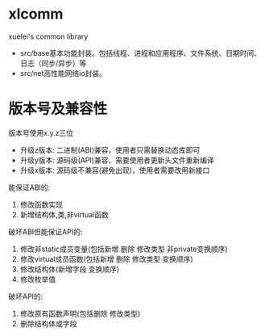 # xlcomm
xuelei's common library
- src/base基本功能封装。包括线程、进程和应用程序、文件系统、日期时间、日志（同步/异步）等
- src/net高性能网络io封装。

# 版本号及兼容性
版本号使用x.y.z三位
- 升级z版本: 二进制(ABI)兼容，使用者只需替换动态库即可
- 升级y版本: 源码级(API)兼容，需要使用者更新头文件重新编译
- 升级x版本: 源码级不兼容(避免出现)，使用者需要改用新接口

能保证ABI的: 
1. 修改函数实现
2. 新增结构体,类,非virtual函数

破坏ABI但能保证API的: 
1. 修改非static成员变量(包括新增 删除 修改类型 非private变换顺序)
2. 修改virtual成员函数(包括新增 删除 修改类型 变换顺序)
3. 修改结构体(新增字段 变换顺序)
4. 修改枚举值

破坏API的:
1. 修改原有函数声明(包括删除 修改类型)
2. 删除结构体或字段
